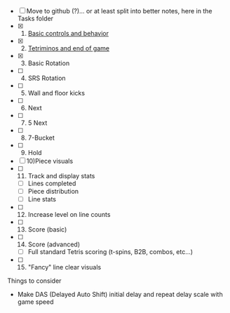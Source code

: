 - [ ] Move to github (?)... or at least split into better notes, here in the Tasks folder
- [x] 1) [Basic controls and behavior](done/Basic%20controls%20and%20behavior.md)
- [x] 2) [Tetriminos and end of game](done/Tetriminos%20and%20end%20of%20game.md)
- [x] 3) Basic Rotation
- [ ] 4) SRS Rotation
- [ ] 5) Wall and floor kicks
- [ ] 6) Next
- [ ] 7) 5 Next
- [ ] 8) 7-Bucket
- [ ] 9) Hold
- [ ] 10)Piece visuals
- [ ] 11) Track and display stats
	- [ ] Lines completed
	- [ ] Piece distribution
	- [ ] Line stats
- [ ] 12) Increase level on line counts
- [ ] 13) Score (basic)
- [ ] 14) Score (advanced)
	- [ ] Full standard Tetris scoring (t-spins, B2B, combos, etc...)
- [ ] 15) "Fancy" line clear visuals

Things to consider
- Make DAS (Delayed Auto Shift) initial delay and repeat delay scale with game speed